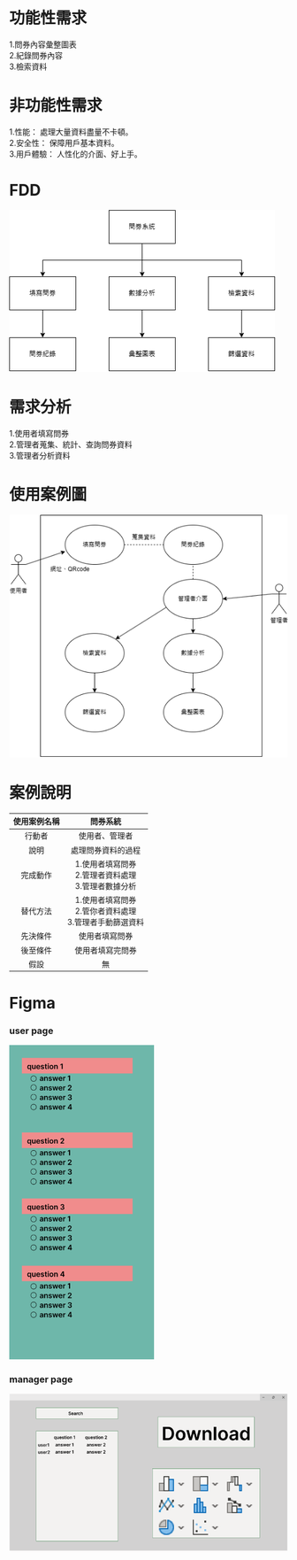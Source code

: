 # 功能性需求
1.問券內容彙整圖表<br>
2.紀錄問券內容<br>
3.檢索資料<br>

# 非功能性需求
1.性能： 處理大量資料盡量不卡頓。<br>
2.安全性： 保障用戶基本資料。<br>
3.用戶體驗： 人性化的介面、好上手。<br>

# FDD
![TEST](img/FDD.png "FDD")


# 需求分析
1.使用者填寫問券<br>
2.管理者蒐集、統計、查詢問券資料<br>
3.管理者分析資料<br>

# 使用案例圖
![TEST](img/UseCase.png "UseCase")

# 案例說明
|使用案例名稱|問券系統|
|:----:|:---:|
|行動者|使用者、管理者|
|說明|處理問券資料的過程|
|完成動作|1.使用者填寫問券<br>2.管理者資料處理<br>3.管理者數據分析|
|替代方法|1.使用者填寫問券<br>2.管你者資料處理<br>3.管理者手動篩選資料|
|先決條件|使用者填寫問券|
|後至條件|使用者填寫完問券|
|假設|無|

# Figma
### user page
<img src="https://github.com/c110118141/Team-10/blob/main/img/user.png?raw=true" width="262" height="568" alt="圖片描述">

### manager page
![TEST](img/manager.png "manager page")
